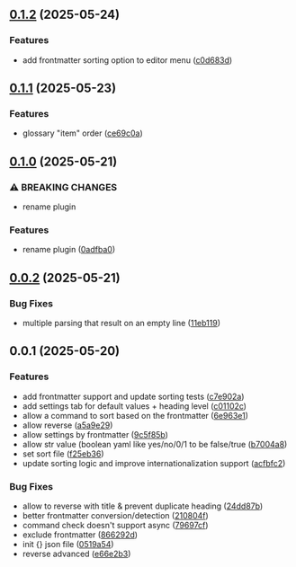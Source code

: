 ## [0.1.2](https://github.com/Mara-Li/obsidian-list-sort/compare/0.1.1...0.1.2) (2025-05-24)
### Features

* add frontmatter sorting option to editor menu ([c0d683d](https://github.com/Mara-Li/obsidian-list-sort/commit/c0d683d1819b73e438c167d04d3eb158e3ea0763))

## [0.1.1](https://github.com/Mara-Li/obsidian-list-sort/compare/0.1.0...0.1.1) (2025-05-23)
### Features

* glossary "item" order ([ce69c0a](https://github.com/Mara-Li/obsidian-list-sort/commit/ce69c0acd25a0a3b434ac560823cb9f3b9274a4f))

## [0.1.0](https://github.com/Mara-Li/obsidian-list-sort/compare/0.0.2...0.1.0) (2025-05-21)
### ⚠ BREAKING CHANGES

* rename plugin

### Features

* rename plugin ([0adfba0](https://github.com/Mara-Li/obsidian-list-sort/commit/0adfba0fcffb73046787820015aa2cea17b03121))

## [0.0.2](https://github.com/Mara-Li/obsidian-list-sort/compare/0.0.1...0.0.2) (2025-05-21)
### Bug Fixes

* multiple parsing that result on an empty line ([11eb119](https://github.com/Mara-Li/obsidian-list-sort/commit/11eb11935b34dc9c1732de58d40615880299cb8b))

## 0.0.1 (2025-05-20)
### Features

* add frontmatter support and update sorting tests ([c7e902a](https://github.com/Mara-Li/obsidian-list-sort/commit/c7e902a08977fc4b2e1bdf1a837e27112c722af9))
* add settings tab for default values + heading level ([c01102c](https://github.com/Mara-Li/obsidian-list-sort/commit/c01102cf21a34f14c0b7e4f67c2088d58e87ab2d))
* allow a command to sort based on the frontmatter ([6e963e1](https://github.com/Mara-Li/obsidian-list-sort/commit/6e963e1bd4124382c1c81132aae2263cb18f0cf3))
* allow reverse ([a5a9e29](https://github.com/Mara-Li/obsidian-list-sort/commit/a5a9e29b5e524081c72397ef91ff63252aa4c8a7))
* allow settings by frontmatter ([9c5f85b](https://github.com/Mara-Li/obsidian-list-sort/commit/9c5f85b99e4e5e1acb4b5ae271a5715761571aa7))
* allow str value (boolean yaml like yes/no/0/1 to be false/true ([b7004a8](https://github.com/Mara-Li/obsidian-list-sort/commit/b7004a83426edb4af268ae907129f07d409dd6d7))
* set sort file ([f25eb36](https://github.com/Mara-Li/obsidian-list-sort/commit/f25eb365fa54d921a43559f752e8247c696e0e44))
* update sorting logic and improve internationalization support ([acfbfc2](https://github.com/Mara-Li/obsidian-list-sort/commit/acfbfc269f82d30a57673542d96381da01fdb21a))

### Bug Fixes

* allow to reverse with title & prevent duplicate heading ([24dd87b](https://github.com/Mara-Li/obsidian-list-sort/commit/24dd87bea6e98d8094fdd14e1e9095f9ad3a02b6))
* better frontmatter conversion/detection ([210804f](https://github.com/Mara-Li/obsidian-list-sort/commit/210804f34d941390a81744acd891aff2d181aaec))
* command check doesn't support async ([79697cf](https://github.com/Mara-Li/obsidian-list-sort/commit/79697cf48ddcad86be20ebf95f861dbb042b5a29))
* exclude frontmatter ([866292d](https://github.com/Mara-Li/obsidian-list-sort/commit/866292d6a4628d578cfbae8631501c8668118811))
* init {} json file ([0519a54](https://github.com/Mara-Li/obsidian-list-sort/commit/0519a547261f04f929ec4d8ef9f718c1355335e4))
* reverse advanced ([e66e2b3](https://github.com/Mara-Li/obsidian-list-sort/commit/e66e2b3bc0b62b8c872ff0be3818c97de6e352c3))